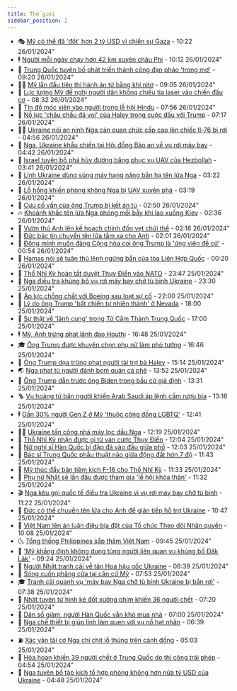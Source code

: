 ```yaml
---
title: Thế giới
sidebar_position: 2
---
```


<!-- vnexpress-the-gioi:START -->
- 🎭 [Mỹ có thể đã &#39;đốt&#39; hơn 2 tỷ USD vì chiến sự Gaza](https://vnexpress.net/my-co-the-da-dot-hon-2-ty-usd-vi-chien-su-gaza-4705588.html) - 10:22 26/01/2024"
- 🕴 [Người mỗi ngày chạy hơn 42 km xuyên châu Phi](https://vnexpress.net/nguoi-moi-ngay-chay-hon-42-km-xuyen-chau-phi-4705520.html) - 10:12 26/01/2024"
- 🤭 [Trung Quốc tuyên bố phát triển thành công đạn pháo &#39;trong mơ&#39;](https://vnexpress.net/trung-quoc-tuyen-bo-phat-trien-thanh-cong-dan-phao-trong-mo-4704713.html) - 09:20 26/01/2024"
- 🧑‍💻 [Mỹ lần đầu tiên thi hành án tử bằng khí nitơ](https://vnexpress.net/my-lan-dau-tien-thi-hanh-an-tu-bang-khi-nito-4705499.html) - 09:05 26/01/2024"
- 🦏 [Lực lượng Mỹ đề nghị người dân không chiếu tia laser vào chiến đấu cơ](https://vnexpress.net/luc-luong-my-de-nghi-nguoi-dan-khong-chieu-tia-laser-vao-chien-dau-co-4705527.html) - 08:32 26/01/2024"
- 🦒 [Tín đồ móc xiên vào người trong lễ hội Hindu](https://vnexpress.net/tin-do-moc-xien-vao-nguoi-trong-le-hoi-hindu-4705334.html) - 07:56 26/01/2024"
- 🌈 [Nỗ lực &#39;châu chấu đá voi&#39; của Haley trong cuộc đấu với Trump](https://vnexpress.net/no-luc-chau-chau-da-voi-cua-haley-trong-cuoc-dau-voi-trump-4704830.html) - 07:17 26/01/2024"
- 🧑‍🏫 [Ukraine nói an ninh Nga cản quan chức cấp cao lên chiếc Il-76 bị rơi](https://vnexpress.net/ukraine-noi-an-ninh-nga-can-quan-chuc-cap-cao-len-chiec-il-76-bi-roi-4705415.html) - 04:56 26/01/2024"
- 🐲 [Nga, Ukraine khẩu chiến tại Hội đồng Bảo an về vụ rơi máy bay](https://vnexpress.net/nga-ukraine-khau-chien-tai-hoi-dong-bao-an-ve-vu-roi-may-bay-4705389.html) - 04:42 26/01/2024"
- 🦒 [Israel tuyên bố phá hủy đường băng phục vụ UAV của Hezbollah](https://vnexpress.net/israel-tuyen-bo-pha-huy-duong-bang-phuc-vu-uav-cua-hezbollah-4705392.html) - 03:41 26/01/2024"
- 🐻 [Lính Ukraine dùng súng máy hạng nặng bắn hạ tên lửa Nga](https://vnexpress.net/linh-ukraine-dung-sung-may-hang-nang-ban-ha-ten-lua-nga-4705049.html) - 03:22 26/01/2024"
- 🚀 [Lỗ hổng khiến phòng không Nga bị UAV xuyên phá](https://vnexpress.net/lo-hong-khien-phong-khong-nga-bi-uav-xuyen-pha-4704139.html) - 03:19 26/01/2024"
- 🥰 [Cựu cố vấn của ông Trump bị kết án tù](https://vnexpress.net/cuu-co-van-cua-ong-trump-bi-ket-an-tu-4705326.html) - 02:50 26/01/2024"
- 🔥 [Khoảnh khắc tên lửa Nga phóng mồi bẫy khi lao xuống Kiev](https://vnexpress.net/khoanh-khac-ten-lua-nga-phong-moi-bay-khi-lao-xuong-kiev-4705330.html) - 02:36 26/01/2024"
- 🥳 [Vườn thú Anh lên kế hoạch chỉnh đốn vẹt chửi thề](https://vnexpress.net/vuon-thu-anh-len-ke-hoach-chinh-don-vet-chui-the-4705329.html) - 02:16 26/01/2024"
- 💼 [Đức bác tin chuyển tên lửa tầm xa cho Anh](https://vnexpress.net/duc-bac-tin-chuyen-ten-lua-tam-xa-cho-anh-4705314.html) - 02:01 26/01/2024"
- 🤡 [Đồng minh muốn đảng Cộng hòa coi ông Trump là &#39;ứng viên đề cử&#39;](https://vnexpress.net/dong-minh-muon-dang-cong-hoa-coi-ong-trump-la-ung-vien-de-cu-4705296.html) - 00:54 26/01/2024"
- 🌁 [Hamas nói sẽ tuân thủ lệnh ngừng bắn của tòa Liên Hợp Quốc](https://vnexpress.net/hamas-noi-se-tuan-thu-lenh-ngung-ban-cua-toa-lien-hop-quoc-4705297.html) - 00:20 26/01/2024"
- 🤩 [Thổ Nhĩ Kỳ hoàn tất duyệt Thụy Điển vào NATO](https://vnexpress.net/tho-nhi-ky-hoan-tat-duyet-thuy-dien-vao-nato-4705290.html) - 23:47 25/01/2024"
- 🎉 [Nga điều tra khủng bố vụ rơi máy bay chở tù binh Ukraine](https://vnexpress.net/nga-dieu-tra-khung-bo-vu-roi-may-bay-cho-tu-binh-ukraine-4705289.html) - 23:30 25/01/2024"
- 🎉 [Áp lực chồng chất với Boeing sau loạt sự cố](https://vnexpress.net/ap-luc-chong-chat-voi-boeing-sau-loat-su-co-4704823.html) - 22:00 25/01/2024"
- 🌁 [Lý do ông Trump &#39;bất chiến tự nhiên thành&#39; ở Nevada](https://vnexpress.net/ly-do-ong-trump-bat-chien-tu-nhien-thanh-o-nevada-4704931.html) - 18:00 25/01/2024"
- 🌊 [Sự thật về &#39;lãnh cung&#39; trong Tử Cấm Thành Trung Quốc](https://vnexpress.net/su-that-ve-lanh-cung-trong-tu-cam-thanh-trung-quoc-4704177.html) - 17:00 25/01/2024"
- 🕴 [Mỹ, Anh trừng phạt lãnh đạo Houthi](https://vnexpress.net/my-anh-trung-phat-lanh-dao-houthi-4705270.html) - 16:48 25/01/2024"
- 🎓 [Ông Trump được khuyên chọn phụ nữ làm phó tướng](https://vnexpress.net/ong-trump-duoc-khuyen-chon-phu-nu-lam-pho-tuong-4705272.html) - 16:46 25/01/2024"
- 🦩 [Ông Trump dọa trừng phạt người tài trợ bà Haley](https://vnexpress.net/ong-trump-doa-trung-phat-nguoi-tai-tro-ba-haley-4705252.html) - 15:14 25/01/2024"
- 🌏 [Nga phạt tù người đánh bom quán cà phê](https://vnexpress.net/nga-phat-tu-nguoi-danh-bom-quan-ca-phe-4705238.html) - 13:52 25/01/2024"
- 🌋 [Ông Trump dẫn trước ông Biden trong bầu cử giả định](https://vnexpress.net/ong-trump-dan-truoc-ong-biden-trong-bau-cu-gia-dinh-4705239.html) - 13:31 25/01/2024"
- 🪜 [Vụ hoàng tử bắn người khiến Arab Saudi áp lệnh cấm rượu bia](https://vnexpress.net/vu-hoang-tu-ban-nguoi-khien-arab-saudi-ap-lenh-cam-ruou-bia-4704978.html) - 13:16 25/01/2024"
- 🕴 [Gần 30% người Gen Z ở Mỹ &#39;thuộc cộng đồng LGBTQ&#39;](https://vnexpress.net/gan-30-nguoi-gen-z-o-my-thuoc-cong-dong-lgbtq-4705081.html) - 12:41 25/01/2024"
- 🧑‍🏫 [Ukraine tấn công nhà máy lọc dầu Nga](https://vnexpress.net/ukraine-tan-cong-nha-may-loc-dau-nga-4705208.html) - 12:19 25/01/2024"
- 🌮 [Thổ Nhĩ Kỳ nhận được gì từ ván cược Thụy Điển](https://vnexpress.net/tho-nhi-ky-nhan-duoc-gi-tu-van-cuoc-thuy-dien-4704367.html) - 12:04 25/01/2024"
- 🚦 [Nữ nghị sĩ Hàn Quốc bị đập đá vào đầu giữa phố](https://vnexpress.net/nu-nghi-si-han-quoc-bi-dap-da-vao-dau-giua-pho-4705214.html) - 12:03 25/01/2024"
- 💫 [Bác sĩ Trung Quốc phẫu thuật não giữa động đất hơn 7 độ](https://vnexpress.net/bac-si-trung-quoc-phau-thuat-nao-giua-dong-dat-hon-7-do-4705122.html) - 11:43 25/01/2024"
- 🤡 [Mỹ thúc đẩy bán tiêm kích F-16 cho Thổ Nhĩ Kỳ](https://vnexpress.net/my-thuc-day-ban-tiem-kich-f-16-cho-tho-nhi-ky-4705182.html) - 11:33 25/01/2024"
- 🦣 [Phụ nữ Nhật sẽ lần đầu được tham gia &#39;lễ hội khỏa thân&#39;](https://vnexpress.net/phu-nu-nhat-se-lan-dau-duoc-tham-gia-le-hoi-khoa-than-4705072.html) - 11:32 25/01/2024"
- 🎬 [Nga kêu gọi quốc tế điều tra Ukraine vì vụ rơi máy bay chở tù binh](https://vnexpress.net/nga-keu-goi-quoc-te-dieu-tra-ukraine-vi-vu-roi-may-bay-cho-tu-binh-4705050.html) - 11:22 25/01/2024"
- 🎉 [Đức có thể chuyển tên lửa cho Anh để gián tiếp hỗ trợ Ukraine](https://vnexpress.net/duc-co-the-chuyen-ten-lua-cho-anh-de-gian-tiep-ho-tro-ukraine-4705116.html) - 10:47 25/01/2024"
- 🎡 [Việt Nam lên án luận điệu bịa đặt của Tổ chức Theo dõi Nhân quyền](https://vnexpress.net/viet-nam-len-an-luan-dieu-bia-dat-cua-to-chuc-theo-doi-nhan-quyen-4705160.html) - 10:08 25/01/2024"
- 🌜 [Tổng thống Philippines sắp thăm Việt Nam](https://vnexpress.net/tong-thong-philippines-sap-tham-viet-nam-4705108.html) - 09:45 25/01/2024"
- 🎡 [&#39;Mỹ khẳng định không dung túng người liên quan vụ khủng bố Đăk Lăk&#39;](https://vnexpress.net/my-khang-dinh-khong-dung-tung-nguoi-lien-quan-vu-khung-bo-dak-lak-4705147.html) - 09:24 25/01/2024"
- 🤗 [Người Nhật tranh cãi về tân Hoa hậu gốc Ukraine](https://vnexpress.net/nguoi-nhat-tranh-cai-ve-tan-hoa-hau-goc-ukraine-4705066.html) - 08:39 25/01/2024"
- 🦩 [Sóng cuốn phăng cửa tại căn cứ Mỹ](https://vnexpress.net/song-cuon-phang-cua-tai-can-cu-my-4705080.html) - 07:53 25/01/2024"
- 🎓 [Tranh cãi quanh vụ &#39;máy bay Nga chở tù binh Ukraine bị bắn rơi&#39;](https://vnexpress.net/tranh-cai-quanh-vu-may-bay-nga-cho-tu-binh-ukraine-bi-ban-roi-4705001.html) - 07:38 25/01/2024"
- 🌁 [Nhật tuyên tử hình kẻ đốt xưởng phim khiến 36 người chết](https://vnexpress.net/nhat-tuyen-tu-hinh-ke-dot-xuong-phim-khien-36-nguoi-chet-4705006.html) - 07:20 25/01/2024"
- 🤩 [Dân số giảm, người Hàn Quốc vẫn khó mua nhà](https://vnexpress.net/dan-so-giam-nguoi-han-quoc-van-kho-mua-nha-4704909.html) - 07:00 25/01/2024"
- 👹 [Nga chế thiết bị giúp lính làm quen với vụ nổ hạt nhân](https://vnexpress.net/nga-che-thiet-bi-giup-linh-lam-quen-voi-vu-no-hat-nhan-4704631.html) - 06:39 25/01/2024"
- ⛽️ [Xác vận tải cơ Nga chi chít lỗ thủng trên cánh đồng](https://vnexpress.net/xac-van-tai-co-nga-chi-chit-lo-thung-tren-canh-dong-4704998.html) - 05:03 25/01/2024"
- 🚀 [Hỏa hoạn khiến 39 người chết ở Trung Quốc do thi công trái phép](https://vnexpress.net/hoa-hoan-khien-39-nguoi-chet-o-trung-quoc-do-thi-cong-trai-phep-4704955.html) - 04:54 25/01/2024"
- 🎡 [Nga tuyên bố tập kích tổ hợp phòng không hơn nửa tỷ USD của Ukraine](https://vnexpress.net/nga-tuyen-bo-tap-kich-to-hop-phong-khong-hon-nua-ty-usd-cua-ukraine-4704968.html) - 04:48 25/01/2024"<!-- vnexpress-the-gioi:END -->